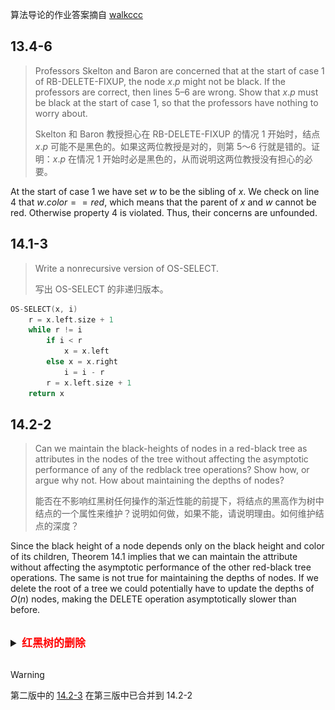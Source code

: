 算法导论的作业答案摘自 [walkccc](https://walkccc.github.io/CLRS/)

## 13.4-6

> Professors Skelton and Baron are concerned that at the start of case 1 of $\text{RB-DELETE-FIXUP}$, the node $x.p$ might not be black. If the professors are correct, then lines 5–6 are wrong. Show that $x.p$ must be black at the start of case 1, so that the professors have nothing to worry about.
>
> Skelton 和 Baron 教授担心在 $\text{RB-DELETE-FIXUP}$ 的情况 1 开始时，结点 $x.p$ 可能不是黑色的。如果这两位教授是对的，则第 5～6 行就是错的。证明：$x.p$ 在情况 1 开始时必是黑色的，从而说明这两位教授没有担心的必要。


At the start of case 1 we have set $w$ to be the sibling of $x$. We check on line 4 that $w.color == red$, which means that the parent of $x$ and $w$ cannot be red. Otherwise property 4 is violated. Thus, their concerns are unfounded.

## 14.1-3

> Write a nonrecursive version of $\text{OS-SELECT}$.
>
> 写出 $\text{OS-SELECT}$ 的非递归版本。

```cpp
OS-SELECT(x, i)
    r = x.left.size + 1
    while r != i
        if i < r
            x = x.left
        else x = x.right
            i = i - r
        r = x.left.size + 1
    return x
```

## 14.2-2

> Can we maintain the black-heights of nodes in a red-black tree as attributes in the nodes of the tree without affecting the asymptotic performance of any of the redblack tree operations? Show how, or argue why not. How about maintaining the depths of nodes?
>
> 能否在不影响红黑树任何操作的渐近性能的前提下，将结点的黑高作为树中结点的一个属性来维护？说明如何做，如果不能，请说明理由。如何维护结点的深度？


Since the black height of a node depends only on the black height and color of its children, Theorem 14.1 implies that we can maintain the attribute without affecting the asymptotic performance of the other red-black tree operations. The same is not true for maintaining the depths of nodes. If we delete the root of a tree we could potentially have to update the depths of $O(n)$ nodes, making the $\text{DELETE}$ operation asymptotically slower than before.

<br>
<details>
<summary style="font-size: 17px;font-weight: 600;"><span style="color: red;cursor: pointer;">红黑树的删除<span></summary>
<br>

> [!NOTE]
> 此题不是作业题

## 13.4-3

> In Exercise 13.3-2, you found the red-black tree that results from successively inserting the keys $41, 38, 31, 12, 19, 8$ into an initially empty tree. Now show the red-black trees that result from the successive deletion of the keys in the order $8, 12, 19, 31, 38, 41$.
>
> 在练习 13.3-2 中， 将关键字 41、38、 31、 12、19、8 连续插入一棵初始的空树中，从而得到一棵红黑树。请给出从该树中连续删除关键字 8、12、19、31、38、41 后的红黑树。

- initial:

![](_images/13.4-3-1.png)

- delete $8$:

![](_images/13.4-3-2.png)

- delete $12$:

![](_images/13.4-3-3.png)

- delete $19$:

![](_images/13.4-3-4.png)

- delete $31$:

![](_images/13.4-3-5.png ':class=image-31')

- delete $38$:

![](_images/13.4-3-6.png ':class=image-38')

- delete $41$:

![](_images/13.4-3-7.png ':class=image-41')

</details>
<br>

> [!WARNING]
> 第二版中的 [14.2-3](https://cdn.jsdelivr.net/gh/JingqingLin/ImageHosting@master/img/20200515170540.png) 在第三版中已合并到 14.2-2

<style>
.image-41 {
  width: 12%
}

.image-38 {
  width: 12%
}

.image-31 {
  width: 45%
}
</style>